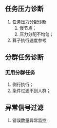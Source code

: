 ## 任务压力诊断

1. 任务压力分配诊断
   1. 慢节点；
   2. 压力分配不均匀；
2. 算子执行速度参考



## 分群任务诊断

### 无用分群任务

1. 例行执行；
2. 条件过滤不到人群；



## 异常信号过滤

1. 错误数量异常监控;